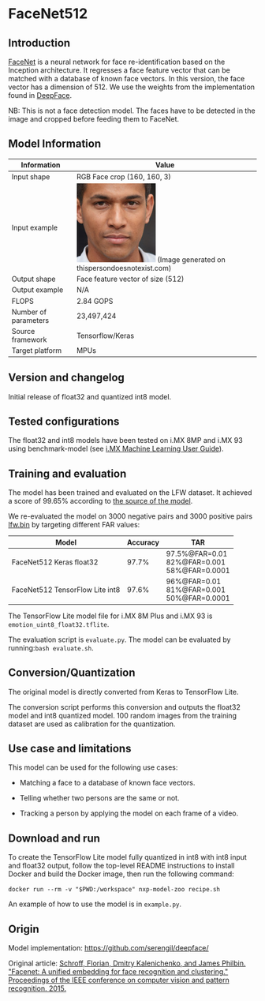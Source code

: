 # FaceNet512

## Introduction

[FaceNet](https://www.cv-foundation.org/openaccess/content_cvpr_2015/html/Schroff_FaceNet_A_Unified_2015_CVPR_paper.html) is a neural network for face re-identification based on the Inception architecture.
It regresses a face feature vector that can be matched with a database of known face vectors. In this version, the face vector has a dimension of 512. We use the weights from the implementation found in [DeepFace](https://github.com/serengil/deepface/).

NB: This is not a face detection model. The faces have to be detected in the image and cropped before feeding them to FaceNet.

## Model Information

Information   | Value
---           | ---
Input shape   | RGB Face crop (160, 160, 3)
Input example | <img src="face.jpg"> (Image generated on thispersondoesnotexist.com)
Output shape  | Face feature vector of size (512)
Output example | N/A
FLOPS | 2.84 GOPS
Number of parameters | 23,497,424
Source framework | Tensorflow/Keras
Target platform | MPUs

## Version and changelog

Initial release of float32 and quantized int8 model.

## Tested configurations

The float32 and int8 models have been tested on i.MX 8MP and i.MX 93 using benchmark-model (see [i.MX Machine Learning User Guide](https://www.nxp.com/docs/en/user-guide/IMX-MACHINE-LEARNING-UG.pdf)).

## Training and evaluation

The model has been trained and evaluated on the LFW dataset. It achieved a score of 99.65% according to [the source of the model](https://github.com/serengil/deepface/).

We re-evaluated the model on 3000 negative pairs and 3000 positive pairs [lfw.bin](https://github.com/deepinsight/insightface/tree/master/recognition/_datasets_) by targeting different FAR values:

Model | Accuracy | TAR 
------|----------|----
FaceNet512 Keras float32 | 97.7%|97.5%@FAR=0.01 <br>82%@FAR=0.001 <br> 58%@FAR=0.0001
FaceNet512 TensorFlow Lite int8 | 97.6%|96%@FAR=0.01 <br>81%@FAR=0.001 <br> 50%@FAR=0.0001

The TensorFlow Lite model file for i.MX 8M Plus and i.MX 93 is `emotion_uint8_float32.tflite`.

The evaluation script is `evaluate.py`. The model can be evaluated by running:`bash evaluate.sh`.

## Conversion/Quantization

The original model is directly converted from Keras to TensorFlow Lite.

The conversion script performs this conversion and outputs the float32 model and int8 quantized model. 100 random images from the training dataset are used as calibration for the quantization.

## Use case and limitations

This model can be used for the following use cases:

- Matching a face to a database of known face vectors.

- Telling whether two persons are the same or not.

- Tracking a person by applying the model on each frame of a video.

## Download and run

To create the TensorFlow Lite model fully quantized in int8 with int8 input and float32 output, follow the top-level README instructions to install Docker and build the Docker image, then run the following command: 

    docker run --rm -v "$PWD:/workspace" nxp-model-zoo recipe.sh

An example of how to use the model is in `example.py`.

## Origin

Model implementation: https://github.com/serengil/deepface/

Original article: [Schroff, Florian, Dmitry Kalenichenko, and James Philbin. "Facenet: A unified embedding for face recognition and clustering." Proceedings of the IEEE conference on computer vision and pattern recognition. 2015.](https://www.cv-foundation.org/openaccess/content_cvpr_2015/html/Schroff_FaceNet_A_Unified_2015_CVPR_paper.html)
